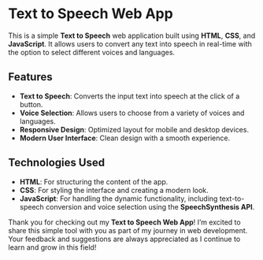 # Text to Speech Web App
This is a simple **Text to Speech** web application built using **HTML**, **CSS**, and **JavaScript**. It allows users to convert any text into speech in real-time with the option to select different voices and languages.

## Features
- **Text to Speech**: Converts the input text into speech at the click of a button.
- **Voice Selection**: Allows users to choose from a variety of voices and languages.
- **Responsive Design**: Optimized layout for mobile and desktop devices.
- **Modern User Interface**: Clean design with a smooth experience.

## Technologies Used
- **HTML**: For structuring the content of the app.
- **CSS**: For styling the interface and creating a modern look.
- **JavaScript**: For handling the dynamic functionality, including text-to-speech conversion and voice selection using the **SpeechSynthesis API**.


Thank you for checking out my **Text to Speech Web App**! I’m excited to share this simple tool with you as part of my journey in web development. Your feedback and suggestions are always appreciated as I continue to learn and grow in this field!
